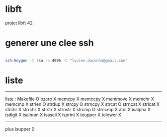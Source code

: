 # libft
projet libft 42

# generer une clee ssh
```sh

ssh-keygen -t rsa -b 4096 -C "lucien.dacunha@gmail.com"
```
# liste
*******************************************************
liste :
Makefile    O
bzero       X
memcpy      X
memccpy     X
memmove     X
memchr      X
memcmp      X
strlen      O
strdup      X
strcpy      O
strncpy     X
strcat      O
strncat     X
strlcat     X
strchr      X
strrchr     X
strstr      X
strnstr     X
strcmp      O
strncmp     X
atoi        X
isalpha     X
isdigit     X
isalnum     X
isascii     X
isprint     X
toupper     X
tolower     X 

*********************************************************

plus 
isupper     0